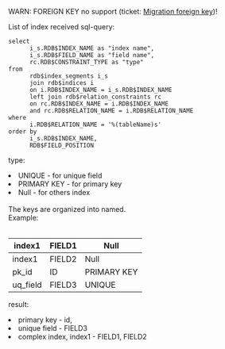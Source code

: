 WARN: FOREIGN KEY no support (ticket: [Migration foreign key](http://code.google.com/p/fb2psql/issues/detail?id=10))!

List of index received sql-query:
```
select 
      i_s.RDB$INDEX_NAME as "index name", 
      i_s.RDB$FIELD_NAME as "field name",
      rc.RDB$CONSTRAINT_TYPE as "type"
from 
      rdb$index_segments i_s 
      join rdb$indices i 
      on i.RDB$INDEX_NAME = i_s.RDB$INDEX_NAME
      left join rdb$relation_constraints rc
      on rc.RDB$INDEX_NAME = i.RDB$INDEX_NAME
      and rc.RDB$RELATION_NAME = i.RDB$RELATION_NAME
where 
      i.RDB$RELATION_NAME = '%(tableName)s'
order by 
      i_s.RDB$INDEX_NAME, 
      RDB$FIELD_POSITION
```

type:
<li>UNIQUE  - for unique field<br>
<li>PRIMARY KEY - for primary key<br>
<li>Null - for others index<br>
<br>
The keys are organized into named.<br>
Example:<br>
<br>
<table><thead><th> index1 </th><th> FIELD1 </th><th> Null </th></thead><tbody>
<tr><td> index1 </td><td> FIELD2 </td><td> Null </td></tr>
<tr><td> pk_id  </td><td> ID </td><td> PRIMARY KEY </td></tr>
<tr><td> uq_field </td><td> FIELD3 </td><td> UNIQUE </td></tr></tbody></table>

result:<br>
<li>primary key - id,<br>
<li>unique field - FIELD3<br>
<li>complex index, index1 - FIELD1, FIELD2